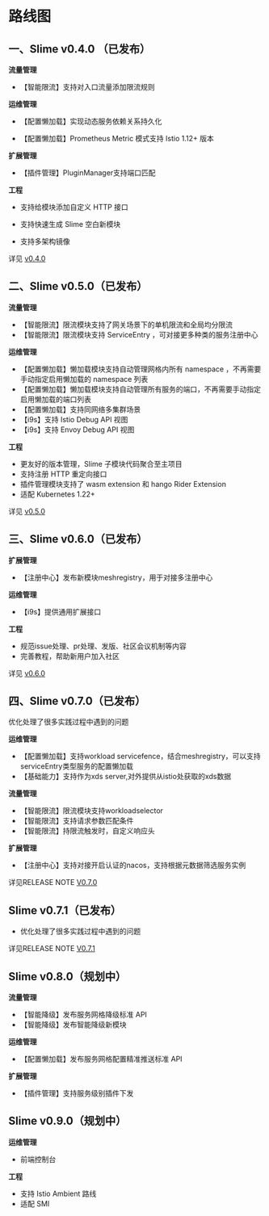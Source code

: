 # 路线图

## 一、Slime v0.4.0 （已发布）

**流量管理**

- 【智能限流】支持对入口流量添加限流规则

**运维管理**

- 【配置懒加载】实现动态服务依赖关系持久化

- 【配置懒加载】Prometheus Metric 模式支持 Istio 1.12+ 版本

**扩展管理**

- 【插件管理】PluginManager支持端口匹配

**工程**

- 支持给模块添加自定义 HTTP 接口

- 支持快速生成 Slime 空白新模块

- 支持多架构镜像

详见 [v0.4.0](https://github.com/slime-io/slime/releases/tag/v0.4.0)

## 二、Slime v0.5.0（已发布）

**流量管理**
- 【智能限流】限流模块支持了网关场景下的单机限流和全局均分限流
- 【智能限流】限流模块支持 ServiceEntry ，可对接更多种类的服务注册中心

**运维管理**

- 【配置懒加载】懒加载模块支持自动管理网格内所有 namespace ，不再需要手动指定启用懒加载的 namespace 列表
- 【配置懒加载】懒加载模块支持自动管理所有服务的端口，不再需要手动指定启用懒加载的端口列表
- 【配置懒加载】支持同网络多集群场景
- 【i9s】支持 Istio Debug API 视图
- 【i9s】支持 Envoy Debug API 视图

**工程**

- 更友好的版本管理，Slime 子模块代码聚合至主项目
- 支持注册 HTTP 重定向接口
- 插件管理模块支持了 wasm extension 和 hango Rider Extension
- 适配 Kubernetes 1.22+

详见 [v0.5.0](https://github.com/slime-io/slime/releases/tag/v0.5.0)

## 三、Slime v0.6.0（已发布）

**扩展管理**

- 【注册中心】发布新模块meshregistry，用于对接多注册中心

**运维管理**
- 【i9s】提供通用扩展接口

**工程**

- 规范issue处理、pr处理、发版、社区会议机制等内容
- 完善教程，帮助新用户加入社区

详见 [v0.6.0](https://github.com/slime-io/slime/releases/tag/v0.6.0)



## 四、Slime v0.7.0（已发布）

优化处理了很多实践过程中遇到的问题

**运维管理**

- 【配置懒加载】支持workload servicefence，结合meshregistry，可以支持serviceEntry类型服务的配置懒加载
- 【基础能力】支持作为xds server,对外提供从istio处获取的xds数据

**流量管理**

- 【智能限流】限流模块支持workloadselector
- 【智能限流】支持请求参数匹配条件
- 【智能限流】持限流触发时，自定义响应头

**扩展管理**

- 【注册中心】支持对接开启认证的nacos，支持根据元数据筛选服务实例

详见RELEASE NOTE [V0.7.0](https://github.com/slime-io/slime/releases/tag/v0.7.0)

## Slime v0.7.1（已发布）

- 优化处理了很多实践过程中遇到的问题

详见RELEASE NOTE [V0.7.1](https://github.com/slime-io/slime/releases/tag/v0.7.1)


## Slime v0.8.0（规划中）

**流量管理**

- 【智能降级】发布服务网格降级标准 API
- 【智能降级】发布智能降级新模块

**运维管理**

- 【配置懒加载】发布服务网格配置精准推送标准 API

**扩展管理**

- 【插件管理】支持服务级别插件下发


## Slime v0.9.0（规划中）

**运维管理**
- 前端控制台


**工程**

- 支持 Istio Ambient 路线
- 适配 SMI
